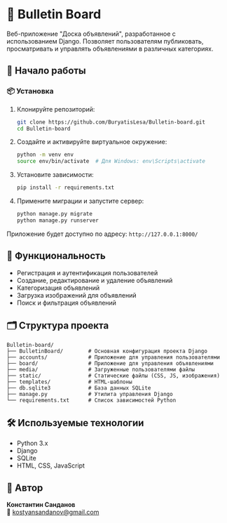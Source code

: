 # 📌 Bulletin Board

Веб-приложение "Доска объявлений", разработанное с использованием Django. Позволяет пользователям публиковать, просматривать и управлять объявлениями в различных категориях.

## 🚀 Начало работы

### 📦 Установка

1. Клонируйте репозиторий:

   ```bash
   git clone https://github.com/BuryatisLesa/Bulletin-board.git
   cd Bulletin-board
   ```

2. Создайте и активируйте виртуальное окружение:

   ```bash
   python -m venv env
   source env/bin/activate  # Для Windows: env\Scripts\activate
   ```

3. Установите зависимости:

   ```bash
   pip install -r requirements.txt
   ```

4. Примените миграции и запустите сервер:

   ```bash
   python manage.py migrate
   python manage.py runserver
   ```

Приложение будет доступно по адресу: `http://127.0.0.1:8000/`

## 🧩 Функциональность

- Регистрация и аутентификация пользователей
- Создание, редактирование и удаление объявлений
- Категоризация объявлений
- Загрузка изображений для объявлений
- Поиск и фильтрация объявлений

## 🗂️ Структура проекта

```plaintext
Bulletin-board/
├── BulletinBoard/        # Основная конфигурация проекта Django
├── accounts/             # Приложение для управления пользователями
├── board/                # Приложение для управления объявлениями
├── media/                # Загруженные пользователями файлы
├── static/               # Статические файлы (CSS, JS, изображения)
├── templates/            # HTML-шаблоны
├── db.sqlite3            # База данных SQLite
├── manage.py             # Утилита управления Django
└── requirements.txt      # Список зависимостей Python
```

## 🛠️ Используемые технологии

- Python 3.x
- Django
- SQLite
- HTML, CSS, JavaScript

## 👤 Автор

**Константин Санданов**  
📧 [kostyansandanov@gmail.com](mailto:kostyansandanov@gmail.com)
